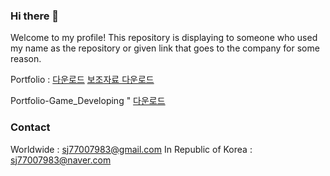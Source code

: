 ### Hi there 👋

<!--
**CiSJiK/CiSJiK** is a ✨ _special_ ✨ repository because its `README.md` (this file) appears on your GitHub profile.

Here are some ideas to get you started:

- 🔭 I’m currently working on ...
- 🌱 I’m currently learning ...
- 👯 I’m looking to collaborate on ...
- 🤔 I’m looking for help with ...
- 💬 Ask me about ...
- 📫 How to reach me: ...
- 😄 Pronouns: ...
- ⚡ Fun fact: ...
-->

Welcome to my profile!
This repository is displaying to someone who used my name as the repository or given link that goes to the company for some reason.

Portfolio : [다운로드](https://github.com/CiSJiK/CiSJiK/raw/main/2024%EB%85%84%EB%8F%84%20%ED%8F%AC%ED%8A%B8%ED%8F%B4%EB%A6%AC%EC%98%A4.pptx)
[보조자료 다운로드](https://github.com/CiSJiK/CiSJiK/raw/main/%ED%8F%AC%ED%8A%B8%ED%8F%B4%EB%A6%AC%EC%98%A4%20%EB%B3%B4%EC%A1%B0%EC%9E%90%EB%A3%8C.zip)

Portfolio-Game_Developing " [다운로드](https://github.com/CiSJiK/CiSJiK/raw/main/%EA%B2%8C%EC%9E%84%EB%B6%84%EC%95%BC%20%ED%8F%AC%ED%8A%B8%ED%8F%B4%EB%A6%AC%EC%98%A4.pptx)


### Contact

Worldwide : sj77007983@gmail.com
In Republic of Korea : sj77007983@naver.com
